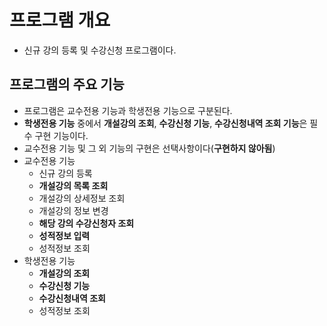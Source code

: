# 프로그램 개요
- 신규 강의 등록 및 수강신청 프로그램이다.

## 프로그램의 주요 기능
- 프로그램은 교수전용 기능과 학생전용 기능으로 구분된다.
- **학생전용 기능** 중에서 **개설강의 조회**, **수강신청 기능**, **수강신청내역 조회 기능**은 필수 구현 기능이다.
- 교수전용 기능 및 그 외 기능의 구현은 선택사항이다(**구현하지 않아됨**)
- 교수전용 기능
  + 신규 강의 등록
  + **개설강의 목록 조회**
  + 개설강의 상세정보 조회
  + 개설강의 정보 변경
  + **해당 강의 수강신청자 조회**
  + **성적정보 입력**
  + 성적정보 조회
- 학생전용 기능
  + **개설강의 조회**
  + **수강신청 기능**
  + **수강신청내역 조회**
  + 성적정보 조회


